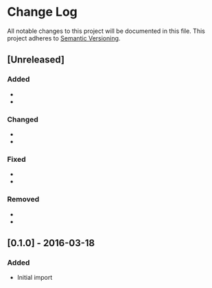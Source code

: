# Change Log
All notable changes to this project will be documented in this file.
This project adheres to [Semantic Versioning](http://semver.org/).

## [Unreleased]
### Added
- 
- 
### Changed
-
-
### Fixed
-
-
### Removed
-
-


## [0.1.0] - 2016-03-18
### Added
- Initial import